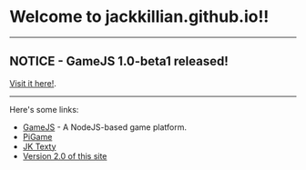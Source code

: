 # Welcome to jackkillian.github.io!!
---
NOTICE - GameJS 1.0-beta1 released!
---
[Visit it here!](/GameJS "GameJS").

---
  
Here's some links:  
- [GameJS](/GameJS "1.0-beta1 released!") - A NodeJS-based game platform.
- [PiGame](/PiGame "Meet the cheap, easy-to-use, and fun game console!")
- [JK Texty](/JK-Texty "JK Texty website on Jackkillian's blog")
- [Version 2.0 of this site](https://sites.google.com/view/jackkillian-pyton-programming "Version 2.0 of this website!")
